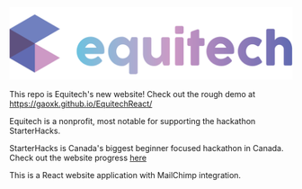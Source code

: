 ![alt text](https://github.com/gaoxk/EquitechReact/raw/master/src/assets/logo_big.png "Logo Title Text 1")

This repo is Equitech's new website! Check out the rough demo at https://gaoxk.github.io/EquitechReact/

Equitech is a nonprofit, most notable for supporting the hackathon StarterHacks. 

StarterHacks is Canada's biggest beginner focused hackathon in Canada. Check out the website progress [here](https://github.com/gaoxk/sh-2019)

This is a React website application with MailChimp integration. 
